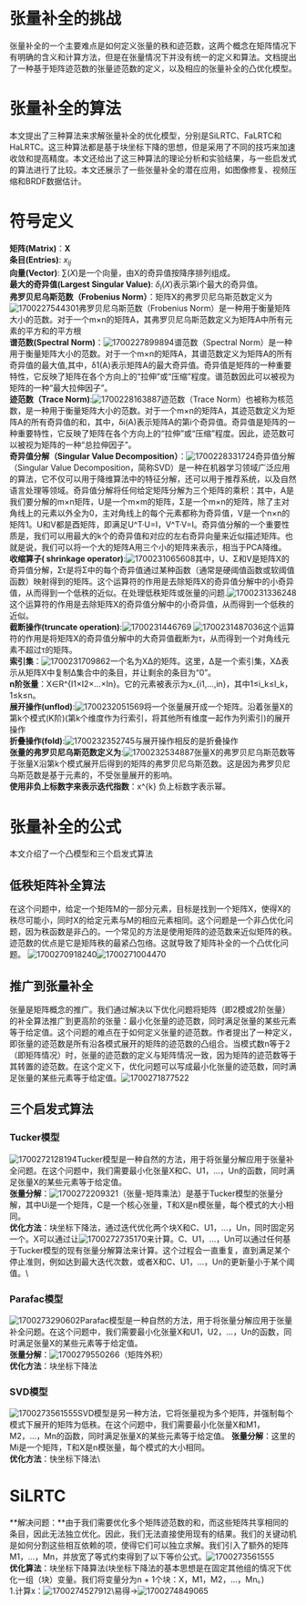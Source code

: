 # 张量补全的挑战
张量补全的一个主要难点是如何定义张量的秩和迹范数，这两个概念在矩阵情况下有明确的含义和计算方法，但是在张量情况下并没有统一的定义和算法。文档提出了一种基于矩阵迹范数的张量迹范数的定义，以及相应的张量补全的凸优化模型。
# 张量补全的算法
本文提出了三种算法来求解张量补全的优化模型，分别是SiLRTC、FaLRTC和HaLRTC。这三种算法都是基于块坐标下降的思想，但是采用了不同的技巧来加速收敛和提高精度。本文还给出了这三种算法的理论分析和实验结果，与一些启发式的算法进行了比较。本文还展示了一些张量补全的潜在应用，如图像修复、视频压缩和BRDF数据估计。
# 符号定义
**矩阵(Matrix)**：**X**\
**条目(Entries)**: $x_{ij}$\
**向量(Vector)**: $\sum(X)$是一个向量，由X的奇异值按降序排列组成。\
**最大的奇异值(Largest Singular Value)**: $\delta_i(X)$表示第i个最大的奇异值。\
**弗罗贝尼乌斯范数（Frobenius Norm）**：矩阵X的弗罗贝尼乌斯范数定义为![1700227544301](https://github.com/HDZ12/SCI-programmming/assets/99587726/e63637d3-be4b-4765-8697-ad8424d56732)弗罗贝尼乌斯范数（Frobenius Norm）是一种用于衡量矩阵大小的范数。对于一个m×n的矩阵A，其弗罗贝尼乌斯范数定义为矩阵A中所有元素的平方和的平方根\
**谱范数(Spectral Norm)**：![1700227899894](https://github.com/HDZ12/SCI-programmming/assets/99587726/af211ae8-a486-4876-aec0-29ef5015bb57)谱范数（Spectral Norm）是一种用于衡量矩阵大小的范数。对于一个m×n的矩阵A，其谱范数定义为矩阵A的所有奇异值的最大值,其中，δ1​(A)表示矩阵A的最大奇异值。奇异值是矩阵的一种重要特性，它反映了矩阵在各个方向上的“拉伸”或“压缩”程度。谱范数因此可以被视为矩阵的一种“最大拉伸因子”。\
**迹范数（Trace Norm)**:![1700228163887](https://github.com/HDZ12/SCI-programmming/assets/99587726/d439c77b-d1f0-438f-bf8f-35d6928bd211)迹范数（Trace Norm）也被称为核范数，是一种用于衡量矩阵大小的范数。对于一个m×n的矩阵A，其迹范数定义为矩阵A的所有奇异值的和，其中，δi​(A)表示矩阵A的第i个奇异值。奇异值是矩阵的一种重要特性，它反映了矩阵在各个方向上的“拉伸”或“压缩”程度。因此，迹范数可以被视为矩阵的一种“总拉伸因子”。\
 **奇异值分解（Singular Value Decomposition）**：![1700228331724](https://github.com/HDZ12/SCI-programmming/assets/99587726/46b7e555-f264-4244-b2af-0bcb962f7595)奇异值分解（Singular Value Decomposition，简称SVD）是一种在机器学习领域广泛应用的算法，它不仅可以用于降维算法中的特征分解，还可以用于推荐系统，以及自然语言处理等领域。奇异值分解将任何给定矩阵分解为三个矩阵的乘积：其中，A是我们要分解的m×n矩阵，U是一个m×m的矩阵，Σ是一个m×n的矩阵，除了主对角线上的元素以外全为0，主对角线上的每个元素都称为奇异值，V是一个n×n的矩阵1。U和V都是酉矩阵，即满足U^T·U=I，V^T·V=I。奇异值分解的一个重要性质是，我们可以用最大的k个的奇异值和对应的左右奇异向量来近似描述矩阵。也就是说，我们可以将一个大的矩阵A用三个小的矩阵​来表示，相当于PCA降维。\
 **收缩算子( shrinkage operator)**:![1700231065608](https://github.com/HDZ12/SCI-programmming/assets/99587726/c243fcdb-5df0-49ee-9bab-011028572a34)其中，U、Σ和V是矩阵X的奇异值分解，Στ​是将Σ中的每个奇异值通过某种函数（通常是硬阈值函数或软阈值函数）映射得到的矩阵。这个运算符的作用是去除矩阵X的奇异值分解中的小奇异值，从而得到一个低秩的近似。在处理低秩矩阵或张量的问题.![1700231336248](https://github.com/HDZ12/SCI-programmming/assets/99587726/3936f621-ab0b-4520-ade7-2aff3480dc49)这个运算符的作用是去除矩阵X的奇异值分解中的小奇异值，从而得到一个低秩的近似。\
 **截断操作(truncate operation)**:![1700231446769](https://github.com/HDZ12/SCI-programmming/assets/99587726/21e70d52-8b4b-4c7f-ba4e-8e56b33a364c)
![1700231487036](https://github.com/HDZ12/SCI-programmming/assets/99587726/6fb375fc-cb35-45e3-ad42-c2e4fd5e856f)这个运算符的作用是将矩阵X的奇异值分解中的大奇异值截断为τ，从而得到一个对角线元素不超过τ的矩阵。\
**索引集**：![1700231709862](https://github.com/HDZ12/SCI-programmming/assets/99587726/c606c8ba-8a7a-46c6-ac8a-a04929884b04)一个名为XΔ​的矩阵。这里，Δ是一个索引集，XΔ​表示从矩阵X中复制Δ集合中的条目，并让剩余的条目为“0”。\
**n阶张量**：X∈R^{I1​×I2​×…×In}​。它的元素被表示为x_{i1​,…,in}​​，其中1≤i_k​≤I_k​，1≤k≤n。\
**展开操作(unflod)**:![1700232051569](https://github.com/HDZ12/SCI-programmming/assets/99587726/b98121ca-b81c-4136-b6e9-ddb5985419e0)将一个张量展开成一个矩阵。沿着张量X的第k个模式(K阶)(第k个维度作为行索引，将其他所有维度一起作为列索引)的展开操作\
**折叠操作(fold)**:![1700232352745](https://github.com/HDZ12/SCI-programmming/assets/99587726/d03553b2-1dc4-4d7a-95d7-7730690f6998)与展开操作相反的是折叠操作\
**张量的弗罗贝尼乌斯范数定义为**:![1700232534887](https://github.com/HDZ12/SCI-programmming/assets/99587726/b88bc5c1-28ea-4af5-a516-c06f178daeff)张量X的弗罗贝尼乌斯范数等于张量X沿第k个模式展开后得到的矩阵的弗罗贝尼乌斯范数。这是因为弗罗贝尼乌斯范数是基于元素的，不受张量展开的影响。 \
**使用非负上标数字来表示迭代指数**：x^{k} 负上标数字表示幂。
# 张量补全的公式
本文介绍了一个凸模型和三个启发式算法
## 低秩矩阵补全算法
在这个问题中，给定一个矩阵M的一部分元素，目标是找到一个矩阵X，使得X的秩尽可能小，同时X的给定元素与M的相应元素相同。这个问题是一个非凸优化问题，因为秩函数是非凸的。一个常见的方法是使用矩阵的迹范数来近似矩阵的秩。迹范数的优点是它是矩阵秩的最紧凸包络。这就导致了矩阵补全的一个凸优化问题。
![1700270918240](https://github.com/HDZ12/SCI-programmming/assets/99587726/42942d2f-32c8-4c48-af34-48420bb1bb9d)![1700271004470](https://github.com/HDZ12/SCI-programmming/assets/99587726/82dd5612-1fe0-4444-9034-9b82184e59f6)
## 推广到张量补全
张量是矩阵概念的推广。我们通过解决以下优化问题将矩阵（即2模或2阶张量）的补全算法推广到更高阶的张量：最小化张量的迹范数，同时满足张量的某些元素等于给定值。这个问题的难点在于如何定义张量的迹范数。作者提出了一种定义，即张量的迹范数是所有沿各模式展开的矩阵的迹范数的凸组合。当模式数n等于2（即矩阵情况）时，张量的迹范数的定义与矩阵情况一致，因为矩阵的迹范数等于其转置的迹范数。在这个定义下，优化问题可以写成最小化张量的迹范数，同时满足张量的某些元素等于给定值。![1700271877522](https://github.com/HDZ12/SCI-programmming/assets/99587726/7c905aec-6ac2-4200-b6a6-ba4ca0080dd5)
## 三个启发式算法
### Tucker模型
![1700272128194](https://github.com/HDZ12/SCI-programmming/assets/99587726/a0100d36-6593-4e22-8575-db294b63e2b4)Tucker模型是一种自然的方法，用于将张量分解应用于张量补全问题。在这个问题中，我们需要最小化张量X和C、U1，…，Un的函数，同时满足张量X的某些元素等于给定值。\
**张量分解**：![1700272209321](https://github.com/HDZ12/SCI-programmming/assets/99587726/73b7daef-c2c3-45bf-bf0d-34886d54f4f8)（张量-矩阵乘法）是基于Tucker模型的张量分解，其中Ui是一个矩阵，C是一个核心张量，T和X是n模张量，每个模式的大小相同。\
**优化方法**：块坐标下降法，通过迭代优化两个块X和C、U1，…，Un，同时固定另一个。X可以通过让![1700272735170](https://github.com/HDZ12/SCI-programmming/assets/99587726/927c6d0a-56ba-49ac-9003-f5b81758073c)来计算。C、U1，…，Un可以通过任何基于Tucker模型的现有张量分解算法来计算。这个过程会一直重复，直到满足某个停止准则，例如达到最大迭代次数，或者X和C、U1，…，Un的更新量小于某个阈值。\
### Parafac模型
![1700273290602](https://github.com/HDZ12/SCI-programmming/assets/99587726/fb344ba0-9598-46c5-8fcd-fa80483b9349)Parafac模型是一种自然的方法，用于将张量分解应用于张量补全问题。在这个问题中，我们需要最小化张量X和U1，U2，…，Un的函数，同时满足张量X的某些元素等于给定值。\
**张量分解**：![1700279550266](https://github.com/HDZ12/SCI-programmming/assets/99587726/b08376fa-a4b4-49f7-aaea-2055e252ae04)（矩阵外积）\
**优化方法**：块坐标下降法
### SVD模型
![1700273561555](https://github.com/HDZ12/SCI-programmming/assets/99587726/0fd44702-435c-497c-b914-58354438e7d8)SVD模型是另一种方法，它将张量视为多个矩阵，并强制每个模式下展开的矩阵为低秩。在这个问题中，我们需要最小化张量X和M1，M2，…，Mn的函数，同时满足张量X的某些元素等于给定值。
**张量分解**：这里的Mi是一个矩阵，T和X是n模张量，每个模式的大小相同。\
**优化方法**：快坐标下降法\
# SiLRTC
**解决问题：**由于我们需要优化多个矩阵迹范数的和，而这些矩阵共享相同的条目，因此无法独立优化。因此，我们无法直接使用现有的结果。我们的关键动机是如何分割这些相互依赖的项，使得它们可以独立求解。我们引入了额外的矩阵M1，…，Mn，并放宽了等式约束得到了以下等价公式。![1700273561555](https://github.com/HDZ12/SCI-programmming/assets/99587726/e75ca428-4c77-4ea0-bd8d-dd45c460aaf4)\
**优化算法**：块坐标下降算法(块坐标下降法的基本思想是在固定其他组的情况下优化一组（块）变量。我们将变量分为n + 1个块：X，M1，M2，…，Mn。)\
1.计算x：![1700274527912](https://github.com/HDZ12/SCI-programmming/assets/99587726/cd342107-3e92-43a4-94f9-a6a6808f4194)\易得->![1700274849065](https://github.com/HDZ12/SCI-programmming/assets/99587726/00fd8fa3-1002-4157-8884-37dd44c16468)










 



